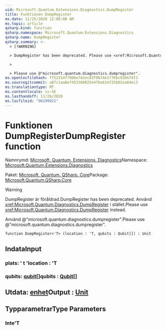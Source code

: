 ```yaml
---
uid: Microsoft.Quantum.Extensions.Diagnostics.DumpRegister
title: Funktionen DumpRegister
ms.date: 11/25/2020 12:00:00 AM
ms.topic: article
qsharp.kind: function
qsharp.namespace: Microsoft.Quantum.Extensions.Diagnostics
qsharp.name: DumpRegister
qsharp.summary: >-
  > [!WARNING]

  > DumpRegister has been deprecated. Please use <xref:Microsoft.Quantum.Diagnostics.DumpRegister> instead.

  >

  > Please use @"microsoft.quantum.diagnostics.dumpregister".
ms.openlocfilehash: ff5231477906e742ecd3f0b74e1776bc936674f3
ms.sourcegitcommit: a87c1aa8e7453360025e47ba614f25b02ea84ec3
ms.translationtype: MT
ms.contentlocale: sv-SE
ms.lasthandoff: 11/26/2020
ms.locfileid: "96199922"
---
```

# <a name="dumpregister-function"></a><span data-ttu-id="9d7a1-102">Funktionen DumpRegister</span><span class="sxs-lookup"><span data-stu-id="9d7a1-102">DumpRegister function</span></span>

<span data-ttu-id="9d7a1-103">Namnrymd: [Microsoft. Quantum. Extensions. Diagnostics](xref:Microsoft.Quantum.Extensions.Diagnostics)</span><span class="sxs-lookup"><span data-stu-id="9d7a1-103">Namespace: [Microsoft.Quantum.Extensions.Diagnostics](xref:Microsoft.Quantum.Extensions.Diagnostics)</span></span>

<span data-ttu-id="9d7a1-104">Paket: [Microsoft. Quantum. QSharp. Core](https://nuget.org/packages/Microsoft.Quantum.QSharp.Core)</span><span class="sxs-lookup"><span data-stu-id="9d7a1-104">Package: [Microsoft.Quantum.QSharp.Core](https://nuget.org/packages/Microsoft.Quantum.QSharp.Core)</span></span>


> [!WARNING]
> <span data-ttu-id="9d7a1-105">DumpRegister är föråldrad.</span><span class="sxs-lookup"><span data-stu-id="9d7a1-105">DumpRegister has been deprecated.</span></span> <span data-ttu-id="9d7a1-106">Använd <xref:Microsoft.Quantum.Diagnostics.DumpRegister> i stället.</span><span class="sxs-lookup"><span data-stu-id="9d7a1-106">Please use <xref:Microsoft.Quantum.Diagnostics.DumpRegister> instead.</span></span>
>
> <span data-ttu-id="9d7a1-107">Använd @"microsoft.quantum.diagnostics.dumpregister".</span><span class="sxs-lookup"><span data-stu-id="9d7a1-107">Please use @"microsoft.quantum.diagnostics.dumpregister".</span></span>



```qsharp
function DumpRegister<'T> (location : 'T, qubits : Qubit[]) : Unit
```


## <a name="input"></a><span data-ttu-id="9d7a1-108">Indata</span><span class="sxs-lookup"><span data-stu-id="9d7a1-108">Input</span></span>

### <a name="location--t"></a><span data-ttu-id="9d7a1-109">plats: ' t '</span><span class="sxs-lookup"><span data-stu-id="9d7a1-109">location : 'T</span></span>




### <a name="qubits--qubit"></a><span data-ttu-id="9d7a1-110">qubits: [qubit](xref:microsoft.quantum.lang-ref.qubit)[]</span><span class="sxs-lookup"><span data-stu-id="9d7a1-110">qubits : [Qubit](xref:microsoft.quantum.lang-ref.qubit)[]</span></span>





## <a name="output--unit"></a><span data-ttu-id="9d7a1-111">Utdata: [enhet](xref:microsoft.quantum.lang-ref.unit)</span><span class="sxs-lookup"><span data-stu-id="9d7a1-111">Output : [Unit](xref:microsoft.quantum.lang-ref.unit)</span></span>



## <a name="type-parameters"></a><span data-ttu-id="9d7a1-112">Typparametrar</span><span class="sxs-lookup"><span data-stu-id="9d7a1-112">Type Parameters</span></span>

### <a name="t"></a><span data-ttu-id="9d7a1-113">Inte</span><span class="sxs-lookup"><span data-stu-id="9d7a1-113">'T</span></span>

